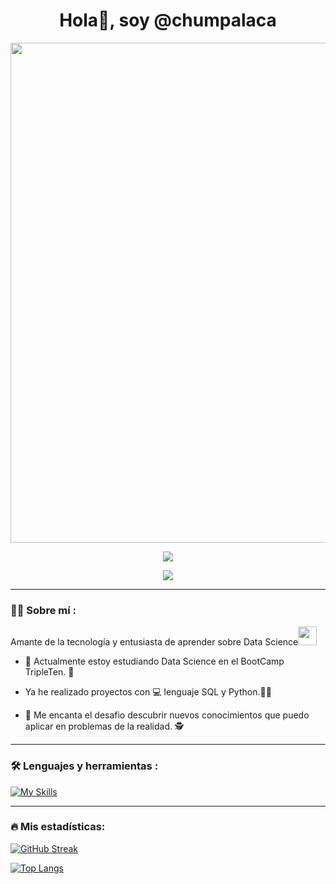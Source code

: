 <div align="center">
<h1 align="center">Hola👋, soy @chumpalaca
</div>

<div id="header" align="center">
  <img decoding="async" src="https://github.com/chumpalaca/chumpalaca/blob/main/Rojo%20Negro%20Tri%C3%A1ngulo%20Negocio%20General%20LinkedIn%20Banner_20250527_214600_0000.png" width="800"/>

[![](https://img.shields.io/badge/LinkedIn-0077B5?style=for-the-badge&logo=linkedin&logoColor=white)](https://www.linkedin.com/in/marianaggvv/)

![](https://komarev.com/ghpvc/?username=chumpalaca&color=blueviolet&style=flat-square)
  
</div>

---
 <div id="header" align="left">

### :man_technologist: Sobre mí :
Amante de la tecnología y entusiasta de aprender sobre Data Science<img decoding="async" src="https://media.giphy.com/media/WUlplcMpOCEmTGBtBW/giphy.gif" width="30">
* :telescope: Actualmente estoy estudiando Data Science en el BootCamp TripleTen. :muscle:

* Ya he realizado proyectos con :computer: lenguaje SQL y Python.:technologist:

* :heartbeat: Me encanta el desafio descubrir nuevos conocimientos que puedo aplicar en problemas de la realidad. :detective:

---

### :hammer_and_wrench: Lenguajes y herramientas :
<div id="header" align="left">
  
   [![My Skills](https://skillicons.dev/icons?i=py,github,vscode,r)](https://skillicons.dev)

</div>

---

### :fire: Mis estadísticas:
[![GitHub Streak](http://github-readme-streak-stats.herokuapp.com?user=chumpalaca&theme=dark&background=000000)](https://git.io/streak-stats)

[![Top Langs](https://github-readme-stats.vercel.app/api/top-langs/?username=chumpalaca&layout=compact&theme=vision-friendly-dark)](https://github.com/anuraghazra/github-readme-stats)


